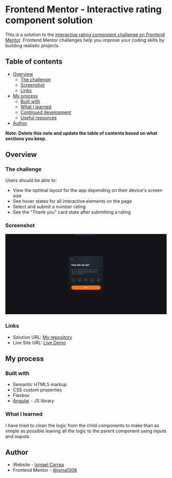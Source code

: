 # Frontend Mentor - Interactive rating component solution

This is a solution to the [Interactive rating component challenge on Frontend Mentor](https://www.frontendmentor.io/challenges/interactive-rating-component-koxpeBUmI). Frontend Mentor challenges help you improve your coding skills by building realistic projects.

## Table of contents

- [Overview](#overview)
  - [The challenge](#the-challenge)
  - [Screenshot](#screenshot)
  - [Links](#links)
- [My process](#my-process)
  - [Built with](#built-with)
  - [What I learned](#what-i-learned)
  - [Continued development](#continued-development)
  - [Useful resources](#useful-resources)
- [Author](#author)


**Note: Delete this note and update the table of contents based on what sections you keep.**

## Overview

### The challenge

Users should be able to:

- View the optimal layout for the app depending on their device's screen size
- See hover states for all interactive elements on the page
- Select and submit a number rating
- See the "Thank you" card state after submitting a rating

### Screenshot

![form](./desktop.png)


### Links

- Solution URL: [My repository](https://github.com/Isma1306/interactive-rating-component)
- Live Site URL: [Live Demo](https://isma1306.github.io/interactive-rating-component/)

## My process

### Built with

- Semantic HTML5 markup
- CSS custom properties
- Flexbox
- [Angular](https://angular.io/) - JS library


### What I learned

I have tried to clean the logic from the child components to make than as simple as possible leaving all the logic to the parent component using inputs and ouputs.

## Author

- Website - [Ismael Carrea](https://github.com/Isma1306/)
- Frontend Mentor - [@isma1306](https://www.frontendmentor.io/profile/Isma1306)

